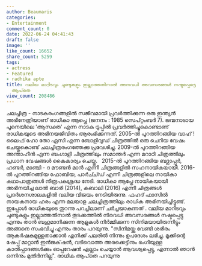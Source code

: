 ```yaml
---
author: Beaumaris
categories:
- Entertainment
comment_count: 0
date: 2022-06-24 04:41:43
draft: false
image: ''
like_count: 16652
share_count: 5259
tags:
- actress
- Featured
- radhika apte
title: വലിയ മാറിടവും ചുണ്ടുകളും ഇല്ലാത്തതിനാൽ അനവധി അവസരങ്ങൾ നഷ്ടപ്പെട്ടെന്ന് രാധിക
  ആപ്‌തെ
view_count: 208486
---
```


ചലച്ചിത്ര - നാടകരംഗങ്ങളിൽ സജീവമായി പ്രവർത്തിക്കുന്ന ഒരു ഇന്ത്യൻ അഭിനേത്രിയാണ് രാധികാ ആപ്തെ (ജനനം : 1985 സെപ്റ്റംബർ 7). ജന്മനാടായ പൂനെയിലെ 'ആസക്ത' എന്ന നാടക ട്രൂപ്പിൽ പ്രവർത്തിച്ചുകൊണ്ടാണ് രാധികയുടെ അഭിനയജീവിതം ആരംഭിക്കുന്നത്. 2005-ൽ പുറത്തിറങ്ങിയ വാഹ് ! ലൈഫ് ഹോ തോ ഏസി എന്ന ബോളിവുഡ് ചിത്രത്തിൽ ഒരു ചെറിയ വേഷം ചെയ്തുകൊണ്ട് ചലച്ചിത്രരംഗത്തേക്കു പ്രവേശിച്ചു. 2009-ൽ പുറത്തിറങ്ങിയ അന്താഹീൻ എന്ന ബംഗാളി ചിത്രത്തിലും സമാന്തർ എന്ന മറാഠി ചിത്രത്തിലും പ്രധാന വേഷങ്ങൾ കൈകാര്യം ചെയ്തു. &nbsp; 2015-ൽ പുറത്തിറങ്ങിയ ബദ്ലാപ്പൂർ, ഹണ്ടർ, മാഞ്ചി - ദ മൗണ്ടൻ മാൻ എന്നീ ചിത്രങ്ങളിൽ സഹനായികയായി. 2016-ൽ പുറത്തിറങ്ങിയ ഫോബിയ, പാർച്ച്ഡ് എന്നീ ചിത്രങ്ങളിലെ നായികാ കഥാപാത്രങ്ങൾ നിരൂപകശ്രദ്ധ നേടി. രാധികാ ആപ്തേ നായികയായി അഭിനയിച്ച ലാൽ ബാരി (2014), കബാലി (2016) എന്നീ ചിത്രങ്ങൾ പ്രദർശനശാലകളിൽ വലിയ വിജയം നേടിയിരുന്നു. ഫഹദ് ഫാസിൽ നായകനായ ഹരം എന്ന മലയാള ചലച്ചിത്രത്തിലും രാധിക അഭിനയിച്ചിട്ടുണ്ട്. ഇപ്പോൾ രാധികയുടെ തുറന്നു പറച്ചിലാണ് ചർച്ചയാകുന്നത് . വലിയ മാറിടവും ചുണ്ടുകളും ഇല്ലാത്തതിനാൽ തുടക്കത്തിൽ നിരവധി അവസരങ്ങൾ നഷ്ടപ്പെട്ടു എന്നും താൻ ബഹുമാനിക്കുന്ന ആളുകൾ നിർമ്മിക്കുന്ന സിനിമയായിരുന്നിട്ടും അങ്ങനെ സംഭവിച്ചു എന്നും താരം പറയുന്നു. "സിനിമയ്ക്കു വേണ്ടി ശരീരം ആകർഷകമുള്ളതാക്കാൻ എനിക്ക് പലരിൽ നിന്നും ഉപദേശം ലഭിച്ചു. മൂക്കിന്റെ ഷേപ്പ് മാറ്റാൻ ഇൻജക്‌ഷൻ, വടിവൊത്ത അരക്കെട്ടിനും ഭംഗിയുള്ള കാൽപ്പാദങ്ങൾക്കും ഓപ്പറേഷൻ എല്ലാം ചെയ്യാൻ ആവശ്യപ്പെട്ടു, എന്നാൽ ഞാൻ ഒന്നിനും മുതിർന്നില്ല". രാധിക ആപ്‌തെ പറയുന്നു